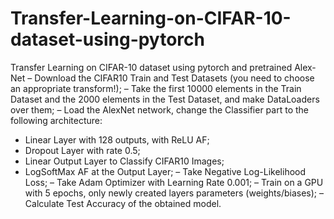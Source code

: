 # Transfer-Learning-on-CIFAR-10-dataset-using-pytorch
Transfer Learning on CIFAR-10 dataset using pytorch and pretrained Alex-Net
– Download the CIFAR10 Train and Test Datasets (you need to choose an appropriate
transform!);
– Take the first 10000 elements in the Train Dataset and the 2000 elements in the
Test Dataset, and make DataLoaders over them;
– Load the AlexNet network, change the Classifier part to the following architecture:
* Linear Layer with 128 outputs, with ReLU AF;
* Dropout Layer with rate 0.5;
* Linear Output Layer to Classify CIFAR10 Images;
* LogSoftMax AF at the Output Layer;
– Take Negative Log-Likelihood Loss;
– Take Adam Optimizer with Learning Rate 0.001;
– Train on a GPU with 5 epochs, only newly created layers parameters (weights/biases);
– Calculate Test Accuracy of the obtained model.

